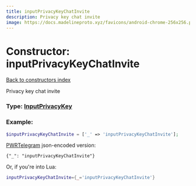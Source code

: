 ```yaml
---
title: inputPrivacyKeyChatInvite
description: Privacy key chat invite
image: https://docs.madelineproto.xyz/favicons/android-chrome-256x256.png
---
```

# Constructor: inputPrivacyKeyChatInvite  
[Back to constructors index](index.md)



Privacy key chat invite




### Type: [InputPrivacyKey](../types/InputPrivacyKey.md)


### Example:

```php
$inputPrivacyKeyChatInvite = ['_' => 'inputPrivacyKeyChatInvite'];
```  

[PWRTelegram](https://pwrtelegram.xyz) json-encoded version:

```
{"_": "inputPrivacyKeyChatInvite"}
```


Or, if you're into Lua:

```lua
inputPrivacyKeyChatInvite={_='inputPrivacyKeyChatInvite'}

```



